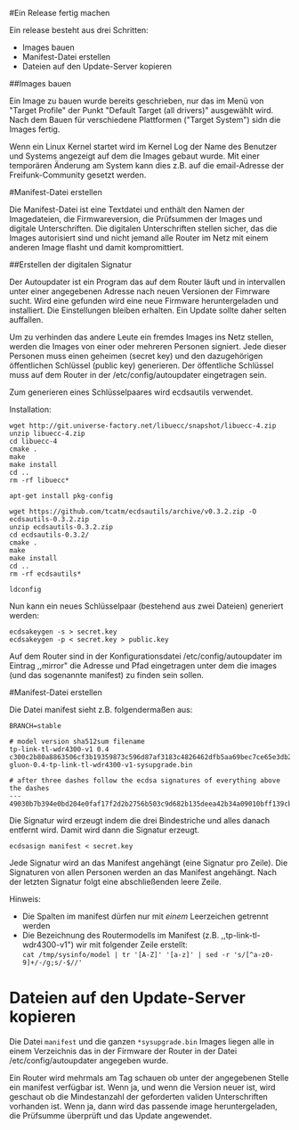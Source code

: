 #Ein Release fertig machen

Ein release besteht aus drei Schritten:
 * Images bauen
 * Manifest-Datei erstellen
 * Dateien auf den Update-Server kopieren

##Images bauen

Ein Image zu bauen wurde bereits geschrieben, nur das im Menü von "Target Profile" der Punkt "Default Target (all drivers)"
ausgewählt wird. Nach dem Bauen für verschiedene Plattformen ("Target System") sidn die Images fertig.

Wenn ein Linux Kernel startet wird im Kernel Log der Name des Benutzer und Systems angezeigt auf dem die Images
gebaut wurde. Mit einer temporären Änderung am System kann dies z.B. auf die email-Adresse der Freifunk-Community gesetzt werden.

#Manifest-Datei erstellen

Die Manifest-Datei ist eine Textdatei und enthält den Namen der Imagedateien, die Firmwareversion, die Prüfsummen der Images
und digitale Unterschriften. Die digitalen Unterschriften stellen sicher, das die Images autorisiert sind und nicht jemand
alle Router im Netz mit einem anderen Image flasht und damit kompromittiert.

##Erstellen der digitalen Signatur

Der Autoupdater ist ein Program das auf dem Router läuft und in intervallen unter einer angegebenen Adresse nach neuen Versionen der Fimrware sucht.
Wird eine gefunden wird eine neue Firmware heruntergeladen und installiert. Die Einstellungen bleiben erhalten. Ein Update sollte daher selten auffallen.

Um zu verhinden das andere Leute ein fremdes Images ins Netz stellen, werden die Images von einer oder mehreren Personen signiert.
Jede dieser Personen muss einen geheimen (secret key) und den dazugehörigen öffentlichen Schlüssel (public key) generieren.
Der öffentliche Schlüssel muss auf dem Router in der /etc/config/autoupdater eingetragen sein.

Zum generieren eines Schlüsselpaares wird ecdsautils verwendet.

Installation:
```
wget http://git.universe-factory.net/libuecc/snapshot/libuecc-4.zip
unzip libuecc-4.zip
cd libuecc-4
cmake .
make
make install
cd ..
rm -rf libuecc*

apt-get install pkg-config

wget https://github.com/tcatm/ecdsautils/archive/v0.3.2.zip -O ecdsautils-0.3.2.zip
unzip ecdsautils-0.3.2.zip
cd ecdsautils-0.3.2/
cmake .
make
make install
cd ..
rm -rf ecdsautils*

ldconfig
```

Nun kann ein neues Schlüsselpaar (bestehend aus zwei Dateien) generiert werden:
```
ecdsakeygen -s > secret.key
ecdsakeygen -p < secret.key > public.key
```

Auf dem Router sind in der Konfigurationsdatei /etc/config/autoupdater im Eintrag ,,mirror" die Adresse und Pfad eingetragen unter dem die images (und das sogenannte manifest) zu finden sein sollen.

#Manifest-Datei erstellen

Die Datei manifest sieht z.B. folgendermaßen aus:

```
BRANCH=stable

# model version sha512sum filename
tp-link-tl-wdr4300-v1 0.4 c300c2b80a8863506cf3b19359873c596d87af3183c4826462dfb5aa69bec7ce65e3db23a9f6f779fd0f3cc50db5d57070c2b62942abf4fb0e08ae4cb48191a0 gluon-0.4-tp-link-tl-wdr4300-v1-sysupgrade.bin

# after three dashes follow the ecdsa signatures of everything above the dashes
---
49030b7b394e0bd204e0faf17f2d2b2756b503c9d682b135deea42b34a09010bff139cbf7513be3f9f8aae126b7f6ff3a7bfe862a798eae9b005d75abbba770a
```
Die Signatur wird erzeugt indem die drei Bindestriche und alles danach entfernt wird. Damit wird dann die Signatur erzeugt.

```
ecdsasign manifest < secret.key
```

Jede Signatur wird an das Manifest angehängt (eine Signatur pro Zeile).
Die Signaturen von allen Personen werden an das Manifest angehängt.
Nach der letzten Signatur folgt eine abschließenden leere Zeile.

Hinweis:
 * Die Spalten im manifest dürfen nur mit *einem* Leerzeichen getrennt werden
 * Die Bezeichnung des Routermodells im Manifest (z.B. ,,tp-link-tl-wdr4300-v1") wir mit folgender Zeile erstellt:  
   ```cat /tmp/sysinfo/model | tr '[A-Z]' '[a-z]' | sed -r 's/[^a-z0-9]+/-/g;s/-$//'```

# Dateien auf den Update-Server kopieren

Die Datei `manifest` und die ganzen `*sysupgrade.bin` Images liegen alle in einem Verzeichnis
das in der Firmware der Router in der Datei /etc/config/autoupdater angegeben wurde.

Ein Router wird mehrmals am Tag schauen ob unter der angegebenen Stelle ein manifest
verfügbar ist. Wenn ja, und wenn die Version neuer ist, wird geschaut ob die Mindestanzahl
der geforderten validen Unterschriften vorhanden ist. Wenn ja, dann wird das passende image heruntergeladen,
die Prüfsumme überprüft und das Update angewendet.
